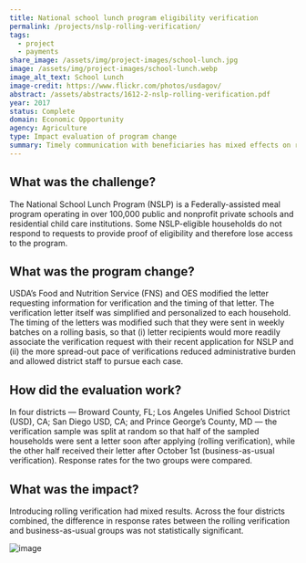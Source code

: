 ```yaml
---
title: National school lunch program eligibility verification
permalink: /projects/nslp-rolling-verification/
tags: 
  - project
  - payments
share_image: /assets/img/project-images/school-lunch.jpg
image: /assets/img/project-images/school-lunch.webp
image_alt_text: School Lunch
image-credit: https://www.flickr.com/photos/usdagov/
abstract: /assets/abstracts/1612-2-nslp-rolling-verification.pdf
year: 2017
status: Complete
domain: Economic Opportunity
agency: Agriculture
type: Impact evaluation of program change
summary: Timely communication with beneficiaries has mixed effects on response rates
---
```

## What was the challenge?
The National School Lunch Program (NSLP) is a Federally-assisted meal program operating in over 100,000 public and nonprofit private schools and residential child care institutions. Some NSLP-eligible households do not respond to requests to provide proof of eligibility and therefore lose access to the program.

## What was the program change?
USDA’s Food and Nutrition Service (FNS) and OES modified the letter requesting information for verification and the timing of that letter. The verification letter itself was simplified and personalized to each household. The timing of the letters was modified such that they were sent in weekly batches on a rolling basis, so that (i) letter recipients would more readily associate the verification request with their recent application for NSLP and (ii) the more spread-out pace of verifications reduced administrative burden and allowed district staff to pursue each case.

## How did the evaluation work?
In four districts — Broward County, FL; Los Angeles Unified School District (USD), CA; San Diego USD, CA; and Prince George’s County, MD — the verification sample was split at random so that half of the sampled households were sent a letter soon after applying (rolling verification), while the other half received their letter after October 1st (business-as-usual verification). Response rates for the two groups were compared.

## What was the impact?
Introducing rolling verification had mixed results. Across the four districts combined, the difference in response rates between the rolling verification and business-as-usual groups was not statistically significant.

![image]({{site.baseurl}}/assets/img/project-images/1612-graph.webp)
